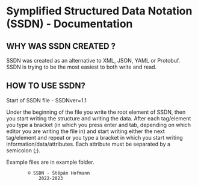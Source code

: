 # Symplified Structured Data Notation (SSDN) - Documentation

## WHY WAS SSDN CREATED ?                     

SSDN was created as an alternative to XML, JSON, YAML or Protobuf.
SSDN is trying to be the most easiest to both write and read.
                                  
## HOW TO USE SSDN?

Start of SSDN file - SSDNver=1.1

Under the beginning of the file you write the root element of SSDN,
then you start writing the structure and writing the data.
After each tag/element you type a bracket (in which you press enter and tab, 
depending on which editor you are writing the file in) and start writing either the next tag/element 
and repeat or you type a bracket in which you start writing information/data/attributes.
Each attribute must be separated by a semicolon (;).

Example files are in example folder.

			© SSDN - Štěpán Hofmann 
				2022-2023

